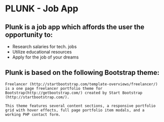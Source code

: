 # PLUNK - Job App

## Plunk is a job app which affords the user the opportunity to:
* Research salaries for tech. jobs
* Utilize educational resources
* Apply for the job of your dreams

## Plunk is based on the following Bootstrap theme:
```
Freelancer (http://startbootstrap.com/template-overviews/freelancer/) is a one page freelancer portfolio theme for Bootstrap(http://getbootstrap.com/) created by Start Bootstrap (http://startbootstrap.com/). 

This theme features several content sections, a responsive portfolio grid with hover effects, full page portfolio item modals, and a working PHP contact form.
```


